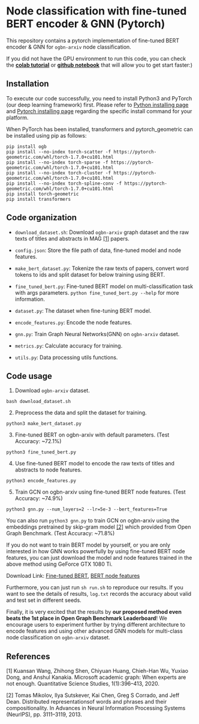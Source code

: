 # Node classification with fine-tuned BERT encoder &amp; GNN (Pytorch)

This repository contains a pytorch implementation of fine-tuned BERT encoder & GNN 
for `ogbn-arxiv` node classification.

If you did not have the GPU environment to run this code, you can check the [**colab tutorial**](https://colab.research.google.com/github/joshchang1112/bert_gnn_arxiv/blob/master/pytorch/fine_tuned_bert_gnn_pytorch.ipynb) or [**github notebook**](https://github.com/joshchang1112/bert_gnn_arxiv/blob/master/pytorch/fine_tuned_bert_gnn_pytorch.ipynb) that will allow you to get start faster:)

## Installation

To execute our code successfully, you need to install Python3 and PyTorch (our deep learning framework) first. Please refer to [Python installing page](https://www.python.org/downloads/) and [Pytorch installing page](https://pytorch.org/get-started/locally/#start-locally) regarding the specific install command for your platform.

When PyTorch has been installed, transformers and pytorch_geometric can be installed using pip as follows:
```
pip install ogb
pip install --no-index torch-scatter -f https://pytorch-geometric.com/whl/torch-1.7.0+cu101.html
pip install --no-index torch-sparse -f https://pytorch-geometric.com/whl/torch-1.7.0+cu101.html
pip install --no-index torch-cluster -f https://pytorch-geometric.com/whl/torch-1.7.0+cu101.html
pip install --no-index torch-spline-conv -f https://pytorch-geometric.com/whl/torch-1.7.0+cu101.html
pip install torch-geometric
pip install transformers
```

## Code organization

*   `download_dataset.sh`: Download `ogbn-arxiv` graph dataset and the raw texts of titles and abstracts in MAG [[1]](#references) papers. 

*   `config.json`: Store the file path of data, fine-tuned model and node features.

*   `make_bert_dataset.py`: Tokenize the raw texts of papers, convert word tokens to ids and split dataset for below training using BERT.

*   `fine_tuned_bert.py`: Fine-tuned BERT model on multi-classification task with args parameters. `python fine_tuned_bert.py --help` for more information. 

*   `dataset.py`: The dataset when fine-tuning BERT model.

*   `encode_features.py`: Encode the node features.

*   `gnn.py`: Train Graph Neural Networks(GNN) on `ogbn-arxiv` dataset.

*   `metrics.py`: Calculate accuracy for training.

*   `utils.py`: Data processing utils functions.

## Code usage

1.  Download `ogbn-arxiv` dataset.
```
bash download_dataset.sh
```

2.  Preprocess the data and split the dataset for training.
```
python3 make_bert_dataset.py
```

3.  Fine-tuned BERT on ogbn-arxiv with default parameters. (Test Accuracy: ~72.1%)
```
python3 fine_tuned_bert.py 
```

4.  Use fine-tuned BERT model to encode the raw texts of titles and abstracts to node features.
```
python3 encode_features.py
```

5. Train GCN on ogbn-arxiv using fine-tuned BERT node features. (Test Accuracy: ~74.9%)
```
python3 gnn.py --num_layers=2 --lr=5e-3 --bert_features=True
```

You can also run `python3 gnn.py` to train GCN on ogbn-arxiv using the embeddings pretrained by skip-gram model [[2]](#references) which provided from Open Graph Benchmark. (Test Accuracy: ~71.8%)

If you do not want to train BERT model by yourself, or you are only interested in how GNN works powerfully by using fine-tuned BERT node features, you can just download the model and node features trained in the above method using GeForce GTX 1080 Ti. 

Download Link: [Fine-tuned BERT](https://www.dropbox.com/s/6zlln7alz0mtmy4/fine-tuned_bert_10.pkl?dl=0), [BERT node features](https://www.dropbox.com/s/gbw1rl2ayxnl91q/bert_feat_10.pkl?dl=0)

Furthermore, you can just run `sh run.sh` to reproduce our results. If you want to see the details of results, `log.txt` records the accuracy about valid and test set in different seeds.

Finally, it is very excited that the results by **our proposed method even beats the 1st place in Open Graph Benchmark Leaderboard**! We encourage users to experiment further by trying different architecture to encode features and using other advanced GNN models for multi-class node classification on `ogbn-arxiv` dataset.


## References

[1] Kuansan Wang, Zhihong Shen, Chiyuan Huang, Chieh-Han Wu, Yuxiao Dong, and Anshul Kanakia. Microsoft academic graph: When experts are not enough. Quantitative Science Studies, 1(1):396–413, 2020.

[2] Tomas Mikolov, Ilya Sutskever, Kai Chen, Greg S Corrado, and Jeff Dean. Distributed representationsof words and phrases and their compositionality. In Advances in Neural Information Processing Systems (NeurIPS), pp. 3111–3119, 2013.



